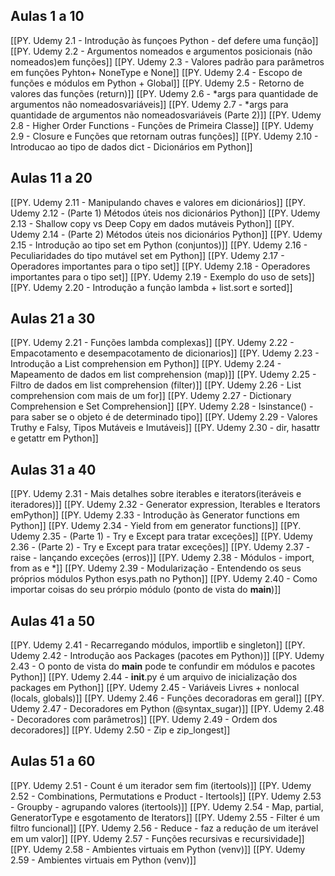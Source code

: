 ## Aulas 1 a 10
[[PY. Udemy 2.1 - Introdução às funçoes Python - def defere uma função]]
[[PY. Udemy 2.2 - Argumentos nomeados e argumentos posicionais (não nomeados)em funções]]
[[PY. Udemy 2.3 - Valores padrão para parâmetros em funções Pyhton+ NoneType e None]]
[[PY. Udemy 2.4 - Escopo de funções e módulos em Python + Global]]
[[PY. Udemy 2.5 - Retorno de valores das funções (return)]]
[[PY. Udemy 2.6 - *args para quantidade de argumentos não nomeadosvariáveis]]
[[PY. Udemy 2.7 - *args para quantidade de argumentos não nomeadosvariáveis (Parte 2)]]
[[PY. Udemy 2.8 - Higher Order Functions - Funções de Primeira Classe]]
[[PY. Udemy 2.9 - Closure e Funções que retornam outras funções]]
[[PY. Udemy 2.10 - Introducao ao tipo de dados dict - Dicionários em Python]]
## Aulas 11 a 20
[[PY. Udemy 2.11 - Manipulando chaves e valores em dicionários]]
[[PY. Udemy 2.12 - (Parte 1) Métodos úteis nos dicionários Python]]
[[PY. Udemy 2.13 - Shallow copy vs Deep Copy em dados mutáveis Python]]
[[PY. Udemy 2.14 - (Parte 2) Métodos úteis nos dicionários Python]]
[[PY. Udemy 2.15 - Introdução ao tipo set em Python (conjuntos)]]
[[PY. Udemy 2.16 - Peculiaridades do tipo mutável set em Python]]
[[PY. Udemy 2.17 - Operadores importantes para o tipo set]]
[[PY. Udemy 2.18 - Operadores importantes para o tipo set]]
[[PY. Udemy 2.19 - Exemplo do uso de sets]]
[[PY. Udemy 2.20 - Introdução a função lambda + list.sort e sorted]]
## Aulas 21 a 30
[[PY. Udemy 2.21 - Funções lambda complexas]]
[[PY. Udemy 2.22 - Empacotamento e desempacotamento de dicionarios]]
[[PY. Udemy 2.23 - Introdução a List comprehension em Python]]
[[PY. Udemy 2.24 - Mapeamento de dados em list comprehension (map)]]
[[PY. Udemy 2.25 - Filtro de dados em list comprehension (filter)]]
[[PY. Udemy 2.26 - List comprehension com mais de um for]]
[[PY. Udemy 2.27 - Dictionary Comprehension e Set Comprehension]]
[[PY. Udemy 2.28 - Isinstance() - para saber se o objeto é de determinado tipo]]
[[PY. Udemy 2.29 - Valores Truthy e Falsy, Tipos Mutáveis e Imutáveis]]
[[PY. Udemy 2.30 - dir, hasattr e getattr em Python]]
## Aulas 31 a 40
[[PY. Udemy 2.31 - Mais detalhes sobre iterables e iterators(iteráveis e iteradores)]]
[[PY. Udemy 2.32 - Generator expression, Iterables e Iterators emPython]]
[[PY. Udemy 2.33 - Introdução às Generator functions em Python]]
[[PY. Udemy 2.34 - Yield from em generator functions]]
[[PY. Udemy 2.35 - (Parte 1) - Try e Except para tratar exceções]]
[[PY. Udemy 2.36 - (Parte 2) - Try e Except para tratar exceções]]
[[PY. Udemy 2.37 - raise - lançando exceções (erros)]]
[[PY. Udemy 2.38 - Módulos - import, from as e *]]
[[PY. Udemy 2.39 - Modularização - Entendendo os seus próprios módulos Python esys.path no Python]]
[[PY. Udemy 2.40 - Como importar coisas do seu prórpio módulo (ponto de vista do __main__)]]
## Aulas 41 a 50
[[PY. Udemy 2.41 - Recarregando módulos, importlib e singleton]]
[[PY. Udemy 2.42 - Introdução aos Packages (pacotes em Python)]]
[[PY. Udemy 2.43 - O ponto de vista do __main__ pode te confundir em módulos e pacotes Python]]
[[PY. Udemy 2.44 - __init__.py é um arquivo de inicialização dos packages em Python]]
[[PY. Udemy 2.45 - Variáveis Livres + nonlocal (locals, globals)]]
[[PY. Udemy 2.46 - Funções decoradoras em geral]]
[[PY. Udemy 2.47 - Decoradores em Python (@syntax_sugar)]]
[[PY. Udemy 2.48 - Decoradores com parâmetros]]
[[PY. Udemy 2.49 - Ordem dos decoradores]]
[[PY. Udemy 2.50 - Zip e zip_longest]]
## Aulas 51 a 60
[[PY. Udemy 2.51 - Count é um iterador sem fim (itertools)]]
[[PY. Udemy 2.52 - Combinations, Permutations e Product - Itertools]]
[[PY. Udemy 2.53 - Groupby - agrupando valores (itertools)]]
[[PY. Udemy 2.54 - Map, partial, GeneratorType e esgotamento de Iterators]]
[[PY. Udemy 2.55  - Filter é um filtro funcional]]
[[PY. Udemy 2.56 - Reduce - faz a redução de um iterável em um valor]]
[[PY. Udemy 2.57 - Funções recursivas e recursividade]]
[[PY. Udemy 2.58 - Ambientes virtuais em Python (venv)]]
[[PY. Udemy 2.59 - Ambientes virtuais em Python (venv)]]
